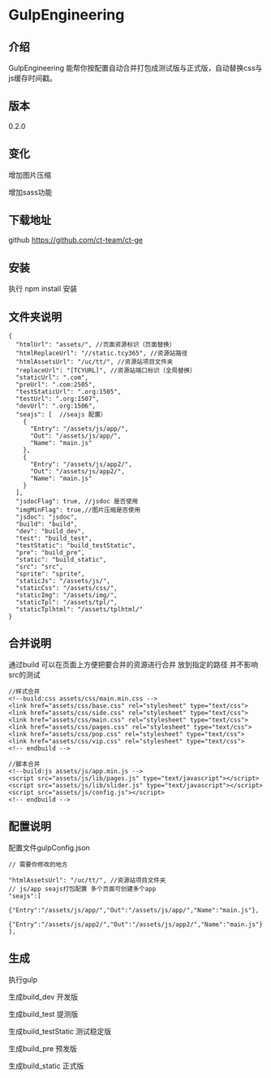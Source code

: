 # GulpEngineering

## 介绍

GulpEngineering 能帮你按配置自动合并打包成测试版与正式版，自动替换css与js缓存时间戳。

## 版本 

0.2.0

## 变化

增加图片压缩

增加sass功能

## 下载地址

github https://github.com/ct-team/ct-ge

## 安装

执行 npm install 安装

## 文件夹说明
```
{
  "htmlUrl": "assets/", //页面资源标识（页面替换）
  "htmlReplaceUrl": "//static.tcy365", //资源站路径
  "htmlAssetsUrl": "/uc/tt/", //资源站项目文件夹
  "replaceUrl": "[TCYURL]", //资源站端口标识（全局替换）
  "staticUrl": ".com",
  "preUrl": ".com:2505",
  "testStaticUrl": ".org:1505",
  "testUrl": ".org:1507",
  "devUrl": ".org:1506",  
  "seajs": [  //seajs 配置）
    {
      "Entry": "/assets/js/app/",
      "Out": "/assets/js/app/",
      "Name": "main.js"
    },
    {
      "Entry": "/assets/js/app2/",
      "Out": "/assets/js/app2/",
      "Name": "main.js"
    }
  ],
  "jsdocFlag": true, //jsdoc 是否使用
  "imgMinFlag": true,//图片压缩是否使用
  "jsdoc": "jsdoc",
  "build": "build",
  "dev": "build_dev",
  "test": "build_test",
  "testStatic": "build_testStatic",
  "pre": "build_pre",
  "static": "build_static",
  "src": "src",
  "sprite": "sprite",
  "staticJs": "/assets/js/",
  "staticCss": "/assets/css/",
  "staticImg": "/assets/img/",
  "staticTpl": "/assets/tpl/",
  "staticTplhtml": "/assets/tplhtml/"
}
```
## 合并说明

通过build 可以在页面上方便把要合并的资源进行合并 放到指定的路径 并不影响src的测试

```
//样式合并
<!--build:css assets/css/main.min.css -->
<link href="assets/css/base.css" rel="stylesheet" type="text/css">
<link href="assets/css/side.css" rel="stylesheet" type="text/css">
<link href="assets/css/main.css" rel="stylesheet" type="text/css">
<link href="assets/css/pages.css" rel="stylesheet" type="text/css">
<link href="assets/css/pop.css" rel="stylesheet" type="text/css">
<link href="assets/css/vip.css" rel="stylesheet" type="text/css">
<!-- endbuild -->

//脚本合并
<!--build:js assets/js/app.min.js -->
<script src="assets/js/lib/pages.js" type="text/javascript"></script>
<script src="assets/js/lib/slider.js" type="text/javascript"></script>
<script src="assets/js/config.js"></script>
<!-- endbuild -->

```

## 配置说明

配置文件gulpConfig.json

```
// 需要你修改的地方

"htmlAssetsUrl": "/uc/tt/", //资源站项目文件夹
// js/app seajs打包配置 多个页面可创建多个app
"seajs":[
	{"Entry":"/assets/js/app/","Out":"/assets/js/app/","Name":"main.js"},
	{"Entry":"/assets/js/app2/","Out":"/assets/js/app2/","Name":"main.js"}
],	

```

## 生成

执行gulp

生成build_dev 开发版

生成build_test 提测版

生成build_testStatic 测试稳定版

生成build_pre 预发版

生成build_static 正式版

